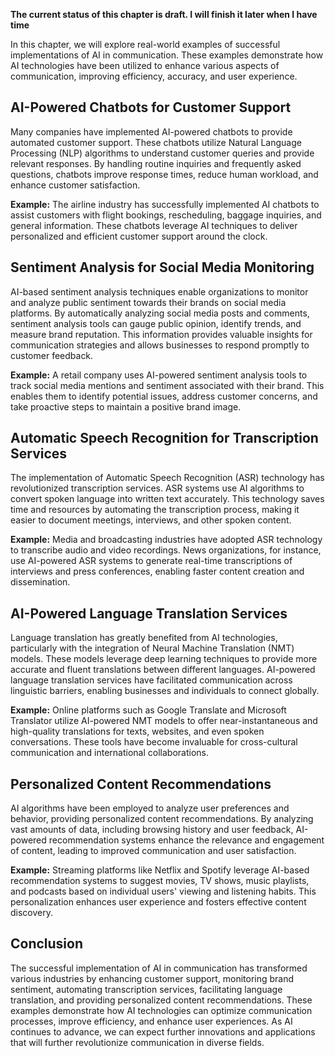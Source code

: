 **The current status of this chapter is draft. I will finish it later when I have time**

In this chapter, we will explore real-world examples of successful implementations of AI in communication. These examples demonstrate how AI technologies have been utilized to enhance various aspects of communication, improving efficiency, accuracy, and user experience.

AI-Powered Chatbots for Customer Support
----------------------------------------

Many companies have implemented AI-powered chatbots to provide automated customer support. These chatbots utilize Natural Language Processing (NLP) algorithms to understand customer queries and provide relevant responses. By handling routine inquiries and frequently asked questions, chatbots improve response times, reduce human workload, and enhance customer satisfaction.

**Example:** The airline industry has successfully implemented AI chatbots to assist customers with flight bookings, rescheduling, baggage inquiries, and general information. These chatbots leverage AI techniques to deliver personalized and efficient customer support around the clock.

Sentiment Analysis for Social Media Monitoring
----------------------------------------------

AI-based sentiment analysis techniques enable organizations to monitor and analyze public sentiment towards their brands on social media platforms. By automatically analyzing social media posts and comments, sentiment analysis tools can gauge public opinion, identify trends, and measure brand reputation. This information provides valuable insights for communication strategies and allows businesses to respond promptly to customer feedback.

**Example:** A retail company uses AI-powered sentiment analysis tools to track social media mentions and sentiment associated with their brand. This enables them to identify potential issues, address customer concerns, and take proactive steps to maintain a positive brand image.

Automatic Speech Recognition for Transcription Services
-------------------------------------------------------

The implementation of Automatic Speech Recognition (ASR) technology has revolutionized transcription services. ASR systems use AI algorithms to convert spoken language into written text accurately. This technology saves time and resources by automating the transcription process, making it easier to document meetings, interviews, and other spoken content.

**Example:** Media and broadcasting industries have adopted ASR technology to transcribe audio and video recordings. News organizations, for instance, use AI-powered ASR systems to generate real-time transcriptions of interviews and press conferences, enabling faster content creation and dissemination.

AI-Powered Language Translation Services
----------------------------------------

Language translation has greatly benefited from AI technologies, particularly with the integration of Neural Machine Translation (NMT) models. These models leverage deep learning techniques to provide more accurate and fluent translations between different languages. AI-powered language translation services have facilitated communication across linguistic barriers, enabling businesses and individuals to connect globally.

**Example:** Online platforms such as Google Translate and Microsoft Translator utilize AI-powered NMT models to offer near-instantaneous and high-quality translations for texts, websites, and even spoken conversations. These tools have become invaluable for cross-cultural communication and international collaborations.

Personalized Content Recommendations
------------------------------------

AI algorithms have been employed to analyze user preferences and behavior, providing personalized content recommendations. By analyzing vast amounts of data, including browsing history and user feedback, AI-powered recommendation systems enhance the relevance and engagement of content, leading to improved communication and user satisfaction.

**Example:** Streaming platforms like Netflix and Spotify leverage AI-based recommendation systems to suggest movies, TV shows, music playlists, and podcasts based on individual users' viewing and listening habits. This personalization enhances user experience and fosters effective content discovery.

Conclusion
----------

The successful implementation of AI in communication has transformed various industries by enhancing customer support, monitoring brand sentiment, automating transcription services, facilitating language translation, and providing personalized content recommendations. These examples demonstrate how AI technologies can optimize communication processes, improve efficiency, and enhance user experiences. As AI continues to advance, we can expect further innovations and applications that will further revolutionize communication in diverse fields.
